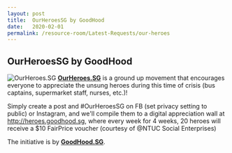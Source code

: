```yaml
---
layout: post
title:  OurHeroesSG by GoodHood
date:   2020-02-01
permalink: /resource-room/Latest-Requests/our-heroes
---
```


## OurHeroesSG by GoodHood
![OurHeroes.SG](/images/OurHeroes.jpg)
**[OurHeroes.SG](https://heroes.goodhood.sg/heroes)** is a ground up movement that encourages everyone to appreciate the unsung heroes during this time of crisis (bus captains, supermarket staff, nurses, etc.)!

Simply create a post and #OurHeroesSG on FB (set privacy setting to public) or Instagram, and we'll compile them to a digital appreciation wall at http://heroes.goodhood.sg, where every week for 4 weeks, 20 heroes will receive a $10 FairPrice voucher (courtesy of @NTUC Social Enterprises)

The initiative is by **[GoodHood.SG](https://goodhood.sg/)**.
